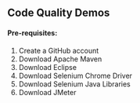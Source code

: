 <b><h2>Code Quality Demos</h2></b>

<b><h4>Pre-requisites:</h4></b>
1.	Create a GitHub account
2.	Download Apache Maven
3.	Download Eclipse
4.	Download Selenium Chrome Driver
5.	Download Selenium Java Libraries
6.	Download JMeter
